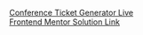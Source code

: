 <span style="text-decoration: none;">[Conference Ticket Generator Live](https://ulasdenizalkisx.github.io/Conference-Ticket-Generator/)</span> <br>
[Frontend Mentor Solution Link](https://www.frontendmentor.io/solutions/conference-ticket-generator-solution-XzCAehAL2D)

